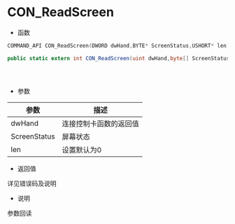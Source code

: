 # CON_ReadScreen

- 函数

```C++
COMMAND_API CON_ReadScreen(DWORD dwHand,BYTE* ScreenStatus,USHORT* len);
```

```C#
public static extern int CON_ReadScreen(uint dwHand,byte[] ScreenStatus,ref ushort len);
```

```Delphi
 
```

```vb

```

- 参数

| 参数         | 描述                   |
| ------------ | ---------------------- |
| dwHand       | 连接控制卡函数的返回值 |
| ScreenStatus | 屏幕状态               |
| len          | 设置默认为0            |

- 返回值

详见错误码及说明

- 说明

参数回读